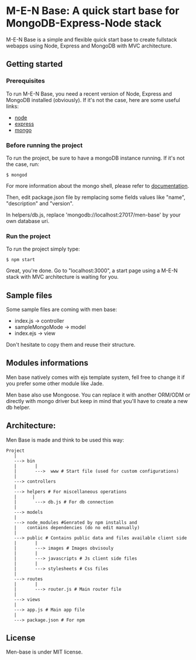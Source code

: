 # M-E-N Base: A quick start base for MongoDB-Express-Node stack

M-E-N Base is a simple and flexible quick start base to create fullstack webapps using Node, Express and MongoDB with MVC architecture.

## Getting started

### Prerequisites

To run M-E-N Base, you need a recent version of Node, Express and MongoDB installed (obviously). If it's not the case, here are some useful links:

* [node](https://nodejs.org)
* [express](http://expressjs.com)
* [mongo](https://docs.mongodb.com/manual/installation)

### Before running the project

To run the project, be sure to have a mongoDB instance running. If it's not the case, run: 
```
$ mongod
```
For more information about the mongo shell, please refer to [documentation](https://docs.mongodb.com/manual/).

Then, edit package.json file by remplacing some fields values like "name", "description" and "version".

In helpers/db.js, replace 'mongodb://localhost:27017/men-base' by your own database uri.

### Run the project

To run the project simply type:
```
$ npm start
```

Great, you're done. Go to "localhost:3000", a start page using a M-E-N stack with MVC architecture is waiting for you.

## Sample files

Some sample files are coming with men base: 
* index.js -> controller
* sampleMongoMode -> model
* index.ejs -> view

 Don't hesitate to copy them and reuse their structure.

## Modules informations

Men base natively comes with ejs template system, fell free to change it if you prefer some other module like Jade.

Men base also use Mongoose. You can replace it with another ORM/ODM or directly with mongo driver but keep in mind that you'll have to create a new db helper.


## Architecture:

Men Base is made and think to be used this way:

```
Project
   |
   ---> bin
   |       |
   |       --->  www # Start file (used for custom configurations)
   |
   ---> controllers
   |
   ---> helpers # For miscellaneous operations
   |      |
   |       ---> db.js # For db connection
   |
   ---> models
   |
   ---> node_modules #Genrated by npm installs and 
   |    contains dependencies (do no edit manually)
   |
   ---> public # Contains public data and files available client side
   |       |
   |       ---> images # Images obvisouly
   |       |
   |       ---> javascripts # Js client side files
   |       |
   |       ---> stylesheets # Css files
   |
   ---> routes
   |       |
   |       ---> router.js # Main router file
   |
   ---> views
   |
   ---> app.js # Main app file
   |
   ---> package.json # For npm 
```

## License

Men-base is under MIT license.